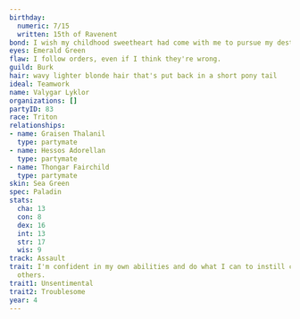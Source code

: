 ```yaml
---
birthday:
  numeric: 7/15
  written: 15th of Ravenent
bond: I wish my childhood sweetheart had come with me to pursue my destiny.
eyes: Emerald Green
flaw: I follow orders, even if I think they're wrong.
guild: Burk
hair: wavy lighter blonde hair that's put back in a short pony tail
ideal: Teamwork
name: Valygar Lyklor
organizations: []
partyID: 83
race: Triton
relationships:
- name: Graisen Thalanil
  type: partymate
- name: Hessos Adorellan
  type: partymate
- name: Thongar Fairchild
  type: partymate
skin: Sea Green
spec: Paladin
stats:
  cha: 13
  con: 8
  dex: 16
  int: 13
  str: 17
  wis: 9
track: Assault
trait: I'm confident in my own abilities and do what I can to instill confidence in
  others.
trait1: Unsentimental
trait2: Troublesome
year: 4
---
```

